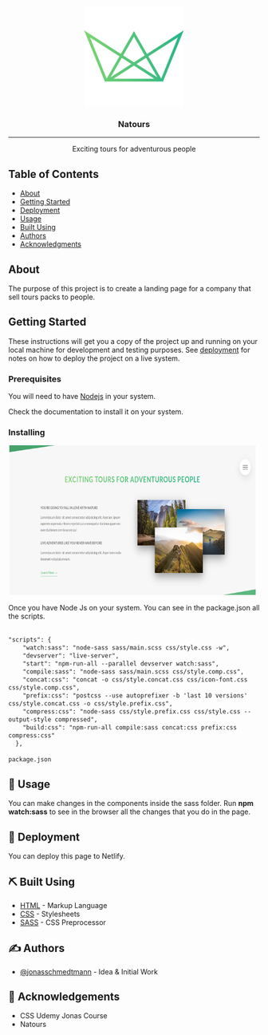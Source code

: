 <p align="center">
  <a href="" rel="noopener">
 <img width=200px height=200px src="img/favicon.png" alt="Project logo"></a>
</p>

<h3 align="center">Natours</h3>


---

<p align="center"> Exciting tours for adventurous people
    <br> 
</p>

## Table of Contents

- [About](#about)
- [Getting Started](#getting_started)
- [Deployment](#deployment)
- [Usage](#usage)
- [Built Using](#built_using)
- [Authors](#authors)
- [Acknowledgments](#acknowledgement)

## About <a name = "about"></a>

The purpose of this project is to create a landing page for a company that sell tours packs to people.

##  Getting Started <a name = "getting_started"></a>

These instructions will get you a copy of the project up and running on your local machine for development and testing purposes. See [deployment](#deployment) for notes on how to deploy the project on a live system.

### Prerequisites

You will need to have [Nodejs](https://nodejs.org/en/) in your system.

Check the documentation to install it on your system.

### Installing

<img width=1080 height=300 src="screenshots/screenshot-1.PNG" alt="Project logo"></a>

Once you have Node Js on your system. You can see in the package.json all the scripts.

```

"scripts": {
    "watch:sass": "node-sass sass/main.scss css/style.css -w",
    "devserver": "live-server",
    "start": "npm-run-all --parallel devserver watch:sass",
    "compile:sass": "node-sass sass/main.scss css/style.comp.css",
    "concat:css": "concat -o css/style.concat.css css/icon-font.css css/style.comp.css",
    "prefix:css": "postcss --use autoprefixer -b 'last 10 versions' css/style.concat.css -o css/style.prefix.css",
    "compress:css": "node-sass css/style.prefix.css css/style.css --output-style compressed",
    "build:css": "npm-run-all compile:sass concat:css prefix:css compress:css"
  },

package.json

```

## 🎈 Usage <a name="usage"></a>

You can make changes in the components inside the sass folder.
Run **npm watch:sass** to see in the browser all the changes that you do in the page.

## 🚀 Deployment <a name = "deployment"></a>

You can deploy this page to Netlify.

## ⛏️ Built Using <a name = "built_using"></a>

- [HTML](https://nodejs.org/en/) - Markup Language
- [CSS](https://nodejs.org/en/) - Stylesheets
- [SASS](https://sass-lang.com/) - CSS Preprocessor

## ✍️ Authors <a name = "authors"></a>
- [@jonasschmedtmann](https://github.com/jonasschmedtmann) - Idea & Initial Work

## 🎉 Acknowledgements <a name = "acknowledgement"></a>

- CSS Udemy Jonas Course
- Natours
